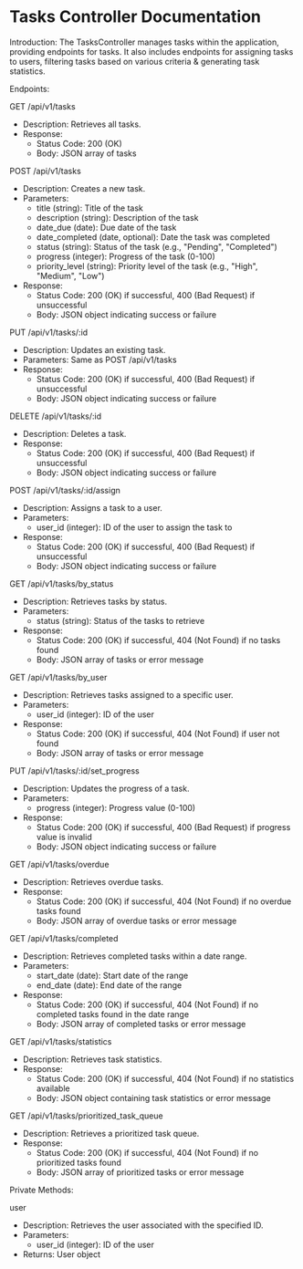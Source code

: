 # Tasks Controller Documentation

Introduction:
The TasksController manages tasks within the application, providing endpoints for tasks. It also includes endpoints for assigning tasks to users, filtering tasks based on various criteria & generating task statistics.

Endpoints:

GET /api/v1/tasks
- Description: Retrieves all tasks.
- Response:
  - Status Code: 200 (OK)
  - Body: JSON array of tasks

POST /api/v1/tasks
- Description: Creates a new task.
- Parameters:
  - title (string): Title of the task
  - description (string): Description of the task
  - date_due (date): Due date of the task
  - date_completed (date, optional): Date the task was completed
  - status (string): Status of the task (e.g., "Pending", "Completed")
  - progress (integer): Progress of the task (0-100)
  - priority_level (string): Priority level of the task (e.g., "High", "Medium", "Low")
- Response:
  - Status Code: 200 (OK) if successful, 400 (Bad Request) if unsuccessful
  - Body: JSON object indicating success or failure

PUT /api/v1/tasks/:id
- Description: Updates an existing task.
- Parameters: Same as POST /api/v1/tasks
- Response:
  - Status Code: 200 (OK) if successful, 400 (Bad Request) if unsuccessful
  - Body: JSON object indicating success or failure

DELETE /api/v1/tasks/:id
- Description: Deletes a task.
- Response:
  - Status Code: 200 (OK) if successful, 400 (Bad Request) if unsuccessful
  - Body: JSON object indicating success or failure

POST /api/v1/tasks/:id/assign
- Description: Assigns a task to a user.
- Parameters:
  - user_id (integer): ID of the user to assign the task to
- Response:
  - Status Code: 200 (OK) if successful, 400 (Bad Request) if unsuccessful
  - Body: JSON object indicating success or failure

GET /api/v1/tasks/by_status
- Description: Retrieves tasks by status.
- Parameters:
  - status (string): Status of the tasks to retrieve
- Response:
  - Status Code: 200 (OK) if successful, 404 (Not Found) if no tasks found
  - Body: JSON array of tasks or error message

GET /api/v1/tasks/by_user
- Description: Retrieves tasks assigned to a specific user.
- Parameters:
  - user_id (integer): ID of the user
- Response:
  - Status Code: 200 (OK) if successful, 404 (Not Found) if user not found
  - Body: JSON array of tasks or error message

PUT /api/v1/tasks/:id/set_progress
- Description: Updates the progress of a task.
- Parameters:
  - progress (integer): Progress value (0-100)
- Response:
  - Status Code: 200 (OK) if successful, 400 (Bad Request) if progress value is invalid
  - Body: JSON object indicating success or failure

GET /api/v1/tasks/overdue
- Description: Retrieves overdue tasks.
- Response:
  - Status Code: 200 (OK) if successful, 404 (Not Found) if no overdue tasks found
  - Body: JSON array of overdue tasks or error message

GET /api/v1/tasks/completed
- Description: Retrieves completed tasks within a date range.
- Parameters:
  - start_date (date): Start date of the range
  - end_date (date): End date of the range
- Response:
  - Status Code: 200 (OK) if successful, 404 (Not Found) if no completed tasks found in the date range
  - Body: JSON array of completed tasks or error message

GET /api/v1/tasks/statistics
- Description: Retrieves task statistics.
- Response:
  - Status Code: 200 (OK) if successful, 404 (Not Found) if no statistics available
  - Body: JSON object containing task statistics or error message

GET /api/v1/tasks/prioritized_task_queue
- Description: Retrieves a prioritized task queue.
- Response:
  - Status Code: 200 (OK) if successful, 404 (Not Found) if no prioritized tasks found
  - Body: JSON array of prioritized tasks or error message

Private Methods:

user
- Description: Retrieves the user associated with the specified ID.
- Parameters:
  - user_id (integer): ID of the user
- Returns: User object